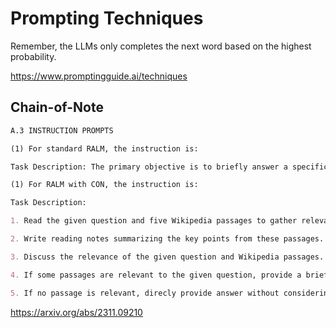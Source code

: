 # Prompting Techniques

Remember, the LLMs only completes the next word based on the highest probability.

https://www.promptingguide.ai/techniques

## Chain-of-Note

```markdown
A.3 INSTRUCTION PROMPTS

(1) For standard RALM, the instruction is:

Task Description: The primary objective is to briefly answer a specific question.

(1) For RALM with CON, the instruction is:

Task Description:

1. Read the given question and five Wikipedia passages to gather relevant information.

2. Write reading notes summarizing the key points from these passages.

3. Discuss the relevance of the given question and Wikipedia passages.

4. If some passages are relevant to the given question, provide a brief answer based on the passages.

5. If no passage is relevant, direcly provide answer without considering the passages
```

https://arxiv.org/abs/2311.09210

